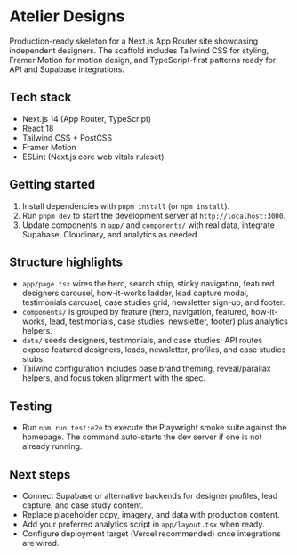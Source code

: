 # Atelier Designs

Production-ready skeleton for a Next.js App Router site showcasing independent designers. The scaffold includes Tailwind CSS for styling, Framer Motion for motion design, and TypeScript-first patterns ready for API and Supabase integrations.

## Tech stack
- Next.js 14 (App Router, TypeScript)
- React 18
- Tailwind CSS + PostCSS
- Framer Motion
- ESLint (Next.js core web vitals ruleset)

## Getting started
1. Install dependencies with `pnpm install` (or `npm install`).
2. Run `pnpm dev` to start the development server at `http://localhost:3000`.
3. Update components in `app/` and `components/` with real data, integrate Supabase, Cloudinary, and analytics as needed.

## Structure highlights
- `app/page.tsx` wires the hero, search strip, sticky navigation, featured designers carousel, how-it-works ladder, lead capture modal, testimonials carousel, case studies grid, newsletter sign-up, and footer.
- `components/` is grouped by feature (hero, navigation, featured, how-it-works, lead, testimonials, case studies, newsletter, footer) plus analytics helpers.
- `data/` seeds designers, testimonials, and case studies; API routes expose featured designers, leads, newsletter, profiles, and case studies stubs.
- Tailwind configuration includes base brand theming, reveal/parallax helpers, and focus token alignment with the spec.

## Testing

- Run `npm run test:e2e` to execute the Playwright smoke suite against the homepage. The command auto-starts the dev server if one is not already running.

## Next steps
- Connect Supabase or alternative backends for designer profiles, lead capture, and case study content.
- Replace placeholder copy, imagery, and data with production content.
- Add your preferred analytics script in `app/layout.tsx` when ready.
- Configure deployment target (Vercel recommended) once integrations are wired.
